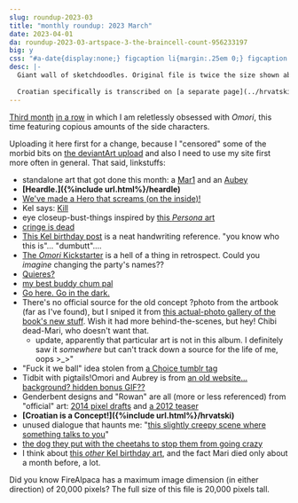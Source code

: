 ```yaml
---
slug: roundup-2023-03
title: "monthly roundup: 2023 March"
date: 2023-04-01
da: roundup-2023-03-artspace-3-the-braincell-count-956233197
big: y
css: "#a-date{display:none;} figcaption li{margin:.25em 0;} figcaption li>ul>li{margin:0;} details div{font-family:sans-serif; font-size:.85em;} .box li{margin:.15em 0;}"
desc: |-
  Giant wall of sketchdoodles. Original file is twice the size shown above; click for fullsize (opens in new window/tab).
  
  Croatian specifically is transcribed on [a separate page](../hrvatski).<!--\[handwriting transcript TBA]-->
---
```

[Third month](roundup-2023-01) [in a row](roundup-2023-02) in which I am reletlessly obsessed with <i class="omo">Omori</i>, this time featuring copious amounts of the side characters. 

Uploading it here first for a change, because I "censored" some of the morbid bits on [the deviantArt upload](https://www.deviantart.com/a-flyleaf/art/roundup-2023-03-artspace-3-the-braincell-count-956233197) and also I need to use my site first more often in general. That said, linkstuffs:

- standalone art that got done this month: a [Mar1](mar1) and an [Aubey](smad)
- <b>[Heardle.]({%include url.html%}/heardle)</b>
- [We've made a Hero that screams (on the inside)!](https://knowyourmeme.com/memes/ive-made-a-robot-that-screams)
- Kel says: [<span class="omo">Kill</span>](https://knowyourmeme.com/memes/snapchat-kill-guy)
- eye closeup-bust-things inspired by [this <i>Persona</i> art](https://caterpie.tumblr.com/post/94579145947)
- [cringe is dead](https://knowyourmeme.com/memes/shreks-cringe-compilation)
- [This Kel birthday post](https://notabird.site/OMORI_GAME/status/1458706061469237251) is a neat handwriting reference. "you know who this is"... "dumbutt"....
- [The <i class="omo">Omori</i> Kickstarter](https://www.kickstarter.com/projects/omocat/omori) is a hell of a thing in retrospect. Could you *imagine* changing the party's names??
- [Quieres?](https://knowyourmeme.com/memes/quieres)
- [my best buddy chum pal](https://annoyingdogsprite.tumblr.com/post/131886235407/you-guys-ask-for-it-quality-sans-from-utg)
- [Go here. Go in the dark.](https://sirenspells.tumblr.com/post/662905409181483008/hey-again-i-didnt-mean-for-all-of-them-to-be)
- There's no official source for the old concept ?photo from the artbook (far as I've found), but I sniped it from [this actual-photo gallery of the book's new stuff](https://notabird.site/aspiring_aster/status/1635793726709837824). Wish it had more behind-the-scenes, but hey! Chibi dead-Mari, who doesn't want that.
	- update, apparently that particular art is not in this album. I definitely saw it *somewhere* but can't track down a source for the life of me, oops >\_>\"
- "Fuck it we ball" idea stolen from [a Choice tumblr tag](https://sirenspells.tumblr.com/post/712354324746010624)
- Tidbit with pigtails!Omori and Aubrey is from [an old website... background? hidden bonus GIF??](https://old.reddit.com/r/OMORI/comments/orpk6q/omori_old_websites_backgrounds/)
- Genderbent designs and "Rowan" are all (more or less referenced) from "official" art: [2014 pixel drafts](https://www.omocat-blog.com/post/184424886265/very-first-pixel-drafts-of-the-omori-cast-a-lot) and [a 2012 teaser](https://www.omocat-blog.com/post/37325412044/omori-teaser-rowan)
- <b>[Croatian is a Concept!]({%include url.html%}/hrvatski)</b>
- unused dialogue that haunts me: "[this slightly creepy scene where something talks to you](https://old.reddit.com/r/OMORI/comments/n3mesl/major_spoilers_unused_dialogue_suggests_truth_was/)"
- [the dog they put with the cheetahs to stop them from going crazy](https://www.tumblr.com/katieaki/709457611082416128/couples-t-shirt-idea)
- I think about [this *other* Kel birthday art](https://notabird.site/OMORI_GAME/status/1458708574037848069), and the fact Mari died only about a month before, a lot.

Did you know FireAlpaca has a maximum image dimension (in either direction) of 20,000 pixels? The full size of this file is 20,000 pixels tall.